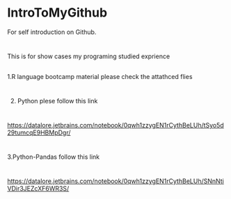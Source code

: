 # IntroToMyGithub
For self introduction on Github. 
#
This is for show cases my programing studied exprience
##
1.R language bootcamp material please check the attathced flies
#
2. Python plese follow this link
#
https://datalore.jetbrains.com/notebook/0qwh1zzygEN1rCythBeLUh/tSyo5d29tumcqE9HBMpDgr/
#
3.Python-Pandas follow this link
#
https://datalore.jetbrains.com/notebook/0qwh1zzygEN1rCythBeLUh/SNnNtiVDir3JEZcXF6WR3S/
